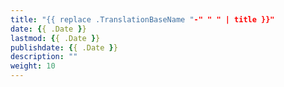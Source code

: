 ```yaml
---
title: "{{ replace .TranslationBaseName "-" " " | title }}"
date: {{ .Date }}
lastmod: {{ .Date }}
publishdate: {{ .Date }}
description: ""
weight: 10
---
```

